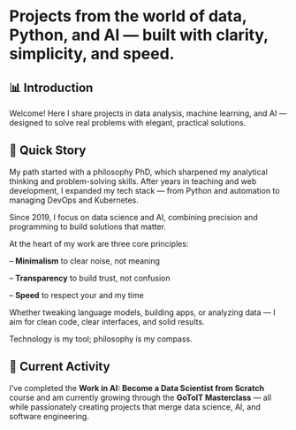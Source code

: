 # Projects from the world of data, Python, and AI — built with clarity, simplicity, and speed.

## 📊 Introduction
Welcome! Here I share projects in data analysis, machine learning, and AI — designed to solve real problems with elegant, practical solutions.


## 🧠 Quick Story
My path started with a philosophy PhD, which sharpened my analytical thinking and problem-solving skills. After years in teaching and web development, I expanded my tech stack — from Python and automation to managing DevOps and Kubernetes.

Since 2019, I focus on data science and AI, combining precision and programming to build solutions that matter.

At the heart of my work are three core principles:

– **Minimalism** to clear noise, not meaning

– **Transparency** to build trust, not confusion

– **Speed** to respect your and my time

Whether tweaking language models, building apps, or analyzing data — I aim for clean code, clear interfaces, and solid results.

Technology is my tool; philosophy is my compass.


## 🤝 Current Activity
I’ve completed the **Work in AI: Become a Data Scientist from Scratch** course and am currently growing through the **GoToIT Masterclass** — all while passionately creating projects that merge data science, AI, and software engineering.

